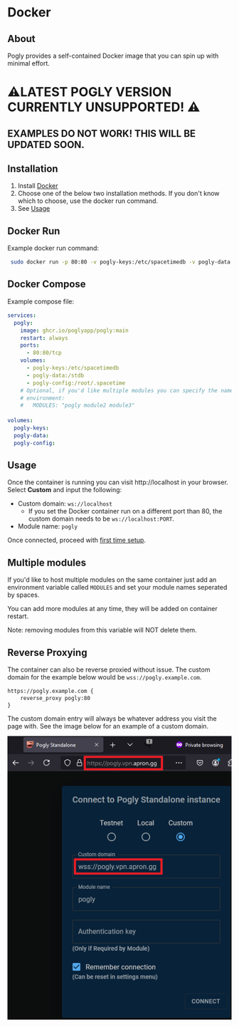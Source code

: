 # Docker
## About
Pogly provides a self-contained Docker image that you can spin up with minimal effort.

# ⚠️LATEST POGLY VERSION CURRENTLY UNSUPPORTED! ⚠️
## EXAMPLES **DO NOT WORK**! THIS WILL BE UPDATED SOON.

## Installation
1. Install [Docker](https://docs.docker.com/engine/install/)
2. Choose one of the below two installation methods. If you don't know which to choose, use the docker run command.
3. See [Usage](#usage)

## Docker Run
Example docker run command:
```bash
 sudo docker run -p 80:80 -v pogly-keys:/etc/spacetimedb -v pogly-data:/stdb ghcr.io/poglyapp/pogly:0.2.2-beta
```

## Docker Compose
Example compose file:
```yaml
services:
  pogly:
    image: ghcr.io/poglyapp/pogly:main
    restart: always
    ports:
      - 80:80/tcp
    volumes:
      - pogly-keys:/etc/spacetimedb
      - pogly-data:/stdb
      - pogly-config:/root/.spacetime
    # Optional, if you'd like multiple modules you can specify the names here, space seperated
    # environment:
    #   MODULES: "pogly module2 module3"

volumes:
  pogly-keys:
  pogly-data:
  pogly-config:
```

## Usage
Once the container is running you can visit http://localhost in your browser. Select **Custom** and input the following:
- Custom domain: `ws://localhost`
    - If you set the Docker container run on a different port than 80, the custom domain needs to be `ws://localhost:PORT`.
- Module name: `pogly`

Once connected, proceed with [first time setup](/use/firstTimeSetup.md).

## Multiple modules
If you'd like to host multiple modules on the same container just add an environment variable called `MODULES` and set your module names seperated by spaces.

You can add more modules at any time, they will be added on container restart.

Note: removing modules from this variable will NOT delete them.

## Reverse Proxying
The container can also be reverse proxied without issue. The custom domain for the example below would be `wss://pogly.example.com`.
```caddyfile
https://pogly.example.com {
    reverse_proxy pogly:80
}
```

The custom domain entry will always be whatever address you visit the page with. See the image below for an example of a custom domain.

![img.png](../assets/docker_address.png)


